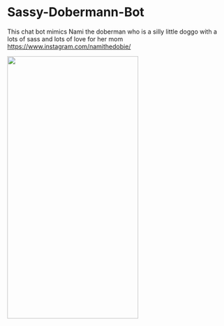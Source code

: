 # Sassy-Dobermann-Bot

This chat bot mimics Nami the doberman who is a silly little doggo with a lots of sass and lots of love for her mom
https://www.instagram.com/namithedobie/

<img src = "https://github.com/user-attachments/assets/bb840a5f-6e40-478d-9167-00536e788342" width = 300 height = 600>
